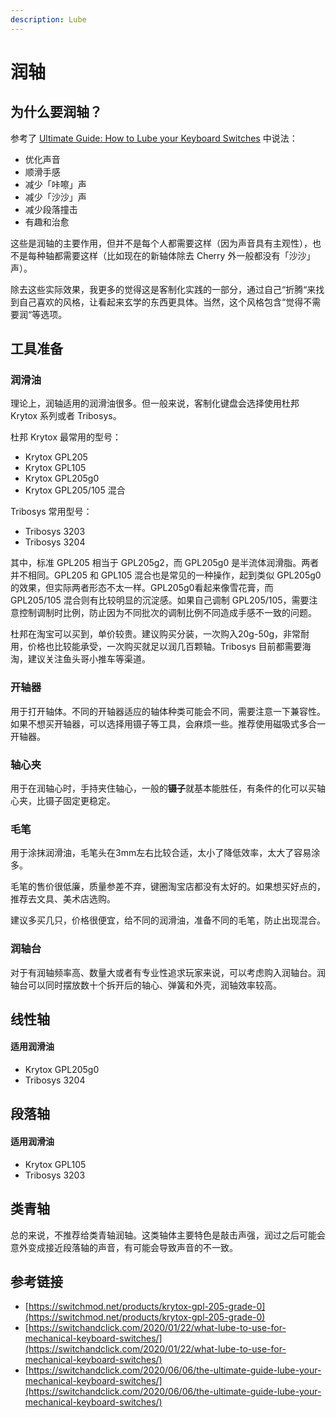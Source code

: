 ```yaml
---
description: Lube
---
```


# 润轴

## 为什么要润轴？

参考了 [Ultimate Guide: How to Lube your Keyboard Switches](https://switchandclick.com/2020/06/06/the-ultimate-guide-lube-your-mechanical-keyboard-switches/) 中说法：

* 优化声音
* 顺滑手感
* 减少「咔嚓」声
* 减少「沙沙」声
* 减少段落撞击
* 有趣和治愈

这些是润轴的主要作用，但并不是每个人都需要这样（因为声音具有主观性），也不是每种轴都需要这样（比如现在的新轴体除去 Cherry 外一般都没有「沙沙」声）。

除去这些实际效果，我更多的觉得这是客制化实践的一部分，通过自己“折腾“来找到自己喜欢的风格，让看起来玄学的东西更具体。当然，这个风格包含“觉得不需要润“等选项。

## 工具准备

### 润滑油

理论上，润轴适用的润滑油很多。但一般来说，客制化键盘会选择使用杜邦 Krytox 系列或者 Tribosys。

杜邦 Krytox 最常用的型号：

* Krytox GPL205
* Krytox GPL105
* Krytox GPL205g0
* Krytox GPL205/105 混合

Tribosys 常用型号：

* Tribosys 3203
* Tribosys 3204

其中，标准 GPL205 相当于 GPL205g2，而 GPL205g0 是半流体润滑脂。两者并不相同。GPL205 和 GPL105 混合也是常见的一种操作，起到类似 GPL205g0 的效果，但实际两者形态不太一样。GPL205g0看起来像雪花膏，而 GPL205/105 混合则有比较明显的沉淀感。如果自己调制 GPL205/105，需要注意控制调制时比例，防止因为不同批次的调制比例不同造成手感不一致的问题。

杜邦在淘宝可以买到，单价较贵。建议购买分装，一次购入20g-50g，非常耐用，价格也比较能承受，一次购买就足以润几百颗轴。Tribosys 目前都需要海淘，建议关注鱼头哥小推车等渠道。

### 开轴器

用于打开轴体。不同的开轴器适应的轴体种类可能会不同，需要注意一下兼容性。如果不想买开轴器，可以选择用镊子等工具，会麻烦一些。推荐使用磁吸式多合一开轴器。

### 轴心夹

用于在润轴心时，手持夹住轴心，一般的**镊子**就基本能胜任，有条件的化可以买轴心夹，比镊子固定更稳定。

### 毛笔

用于涂抹润滑油，毛笔头在3mm左右比较合适，太小了降低效率，太大了容易涂多。

毛笔的售价很低廉，质量参差不弃，键圈淘宝店都没有太好的。如果想买好点的，推荐去文具、美术店选购。

建议多买几只，价格很便宜，给不同的润滑油，准备不同的毛笔，防止出现混合。

### 润轴台

对于有润轴频率高、数量大或者有专业性追求玩家来说，可以考虑购入润轴台。润轴台可以同时摆放数十个拆开后的轴心、弹簧和外壳，润轴效率较高。

## 线性轴

#### 适用润滑油

* Krytox GPL205g0
* Tribosys 3204

## 段落轴

#### 适用润滑油

* Krytox GPL105
* Tribosys 3203

## 类青轴

总的来说，不推荐给类青轴润轴。这类轴体主要特色是敲击声强，润过之后可能会意外变成接近段落轴的声音，有可能会导致声音的不一致。

## 参考链接

* [https://switchmod.net/products/krytox-gpl-205-grade-0](https://switchmod.net/products/krytox-gpl-205-grade-0)
* [https://switchandclick.com/2020/01/22/what-lube-to-use-for-mechanical-keyboard-switches/](https://switchandclick.com/2020/01/22/what-lube-to-use-for-mechanical-keyboard-switches/)
* [https://switchandclick.com/2020/06/06/the-ultimate-guide-lube-your-mechanical-keyboard-switches/](https://switchandclick.com/2020/06/06/the-ultimate-guide-lube-your-mechanical-keyboard-switches/)

